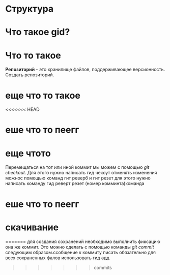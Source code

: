 # Структура

# Что такое gid?

#  Что то такое 
**Репозиторий** - это хранилище файлов, поддерживающее версионность. Создать репозиторий.

# еще что то такое
<<<<<<< HEAD

# еше что то пеегг

# еще чтото
Перемещаться на тот или иной коммит мы можем с помощью *git checkout*. Для этого нужно написать гид чекоут 
отменять изменения можнос помощью команд гит реверб и гит резет для этого нужно написать команду гид реверт резет (номер комминта)команда 

# еше что то пеегг

# скачивание 
=======
для создания сохранений необходимо выполнить фиксацию она же коммит. Это можно сделать с помощью команды *git commit* следующим образом.ссобщение к коммиту писать обязательно
для всех сохраненных фалов использовать гид адд
>>>>>>> commits
